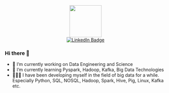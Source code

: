 <div id="header" align="center">
  <img src="https://media.giphy.com/media/M9gbBd9nbDrOTu1Mqx/giphy.gif" width="100"/>
  <div id="badges">
  <a href="https://www.linkedin.com/in/ibrahimburakezdemir/">
    <img src="https://img.shields.io/badge/LinkedIn-blue?style=for-the-badge&logo=linkedin&logoColor=white" alt="LinkedIn Badge"/>
  </a>
</div>
</div>


### Hi there 👋

- 🔭 I’m currently working on Data Engineering and Science
- 🌱 I’m currently learning Pyspark, Hadoop, Kafka, Big Data Technologies
- 👨🏻‍💻 I have been developing myself in the field of big data for a while. Especially Python, SQL, NOSQL, Hadoop, Spark, Hive, Pig, Linux, Kafka etc.
